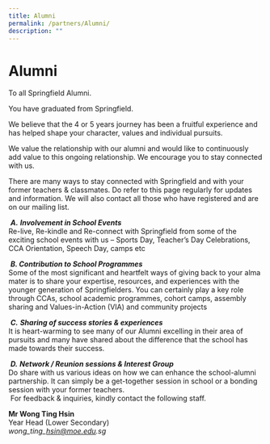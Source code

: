 ```yaml
---
title: Alumni
permalink: /partners/Alumni/
description: ""
---
```


# **Alumni**
  
To all Springfield Alumni.  
  
You have graduated from Springfield.  
  
We believe that the 4 or 5 years journey has been a fruitful experience and has helped shape your character, values and individual pursuits.  
  
We value the relationship with our alumni and would like to continuously add value to this ongoing relationship. We encourage you to stay connected with us.  
  
There are many ways to stay connected with Springfield and with your former teachers & classmates. Do refer to this page regularly for updates and information. We will also contact all those who have registered and are on our mailing list.  

 **_A._** **_Involvement in School Events_**  
Re-live, Re-kindle and Re-connect with Springfield from some of the exciting school events with us – Sports Day, Teacher’s Day Celebrations, CCA Orientation, Speech Day, camps etc  

 **_B. Contribution to School Programmes_**  
Some of the most significant and heartfelt ways of giving back to your alma mater is to share your expertise, resources, and experiences with the younger generation of Springfielders. You can certainly play a key role through CCAs, school academic programmes, cohort camps, assembly sharing and Values-in-Action (VIA) and community projects 

 **_C._** **_Sharing of success stories & experiences_**  
It is heart-warming to see many of our Alumni excelling in their area of pursuits and many have shared about the difference that the school has made towards their success.  

 **_D._** **_Network / Reunion sessions & Interest Group_**  
Do share with us various ideas on how we can enhance the school-alumni partnership. It can simply be a get-together session in school or a bonding session with your former teachers.  
 For feedback & inquiries, kindly contact the following staff.  
  
**Mr Wong Ting Hsin**   
Year Head (Lower Secondary)  
_wong\_ting\_hsin@moe.edu.sg_